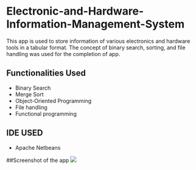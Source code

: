 # Electronic-and-Hardware-Information-Management-System

This app is used to store information of various electronics and hardware tools in a tabular format. The concept of binary search, sorting, and file handling was used for the completion of app.

## Functionalities Used
- Binary Search
- Merge Sort
- Object-Oriented Programming
- File handling
- Functional programming

## IDE USED
- Apache Netbeans

##Screenshot of the app
![](images/HomePage-IMS.jpg)
